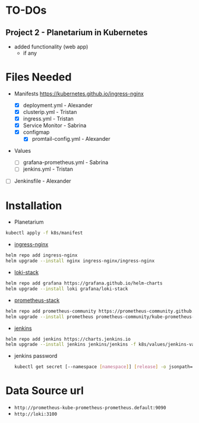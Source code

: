 # TO-DOs

## Project 2 - Planetarium in Kubernetes

- added functionality (web app)
  - if any

# Files Needed

- Manifests
  https://kubernetes.github.io/ingress-nginx

  - [x] deployment.yml - Alexander
  - [x] clusterip.yml - Tristan
  - [x] ingress.yml - Tristan
  - [x] Service Monitor - Sabrina
  - [x] configmap
    - [x] promtail-config.yml - Alexander

- Values

  - [ ] grafana-prometheus.yml - Sabrina
  - [ ] jenkins.yml - Tristan

- [ ] Jenkinsfile - Alexander

# Installation

- Planetarium

```bash
kubectl apply -f k8s/manifest
```

- [ingress-nginx](https://github.com/kubernetes/ingress-nginx/tree/main/charts/ingress-nginx)

```bash
helm repo add ingress-nginx
helm upgrade --install nginx ingress-nginx/ingress-nginx
```

- [loki-stack](https://github.com/grafana/helm-charts/tree/main/charts/loki-stack)

```bash
helm repo add grafana https://grafana.github.io/helm-charts
helm upgrade --install loki grafana/loki-stack
```

- [prometheus-stack](https://github.com/prometheus-community/helm-charts/blob/main/charts/kube-prometheus-stack/values.yaml)

```bash
helm repo add prometheus-community https://prometheus-community.github.io/helm-charts
helm upgrade --install prometheus prometheus-community/kube-prometheus-stack -f k8s/values/prometheus-grafana-values.yml
```

- [jenkins](https://github.com/jenkinsci/helm-charts/tree/main/charts/jenkins)

```bash
helm repo add jenkins https://charts.jenkins.io
helm upgrade --install jenkins jenkins/jenkins -f k8s/values/jenkins-values.yml
```

- jenkins password

  ```bash
  kubectl get secret [--namespace [namespace]] [release] -o jsonpath="{.data.jenkins-admin-password}" | base64 --decode ; echo
  ```

# Data Source url

- `http://prometheus-kube-prometheus-prometheus.default:9090`
- `http://loki:3100`
